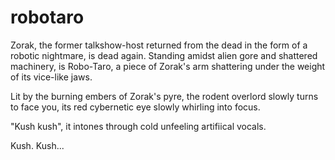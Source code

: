 # robotaro

Zorak, the former talkshow-host returned from the dead in the form of a robotic nightmare, is dead again. 
Standing amidst alien gore and shattered machinery, is Robo-Taro, a piece of Zorak's arm shattering under the weight of its vice-like jaws.

Lit by the burning embers of Zorak's pyre, the rodent overlord slowly turns to face you, its red cybernetic eye slowly whirling into focus.

"Kush kush", it intones through cold unfeeling artifiical vocals.

Kush. Kush...